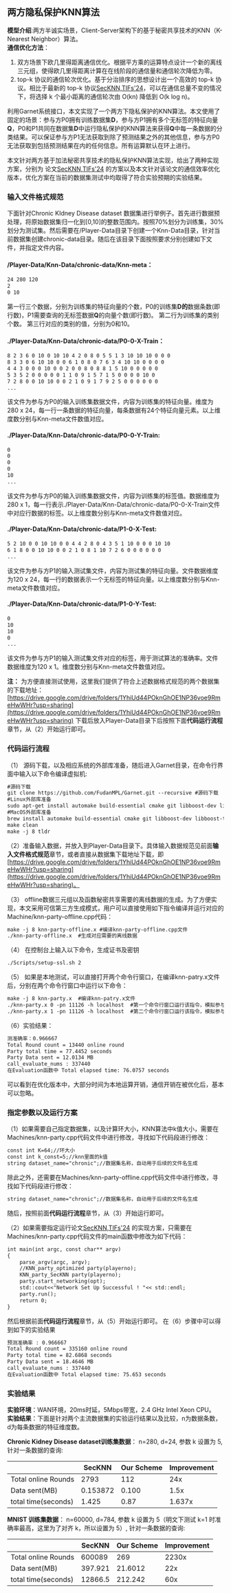 ##  两方隐私保护KNN算法

**模型介绍**:两方半诚实场景，Client-Server架构下的基于秘密共享技术的KNN（K-Nearest Neighbor）算法。  
**通信优化方法**：  
1. 双方场景下欧几里得距离通信优化。根据平方乘的运算特点设计一个新的离线三元组，使得欧几里得距离计算在在线阶段的通信量和通信轮次降低为零。
2. top-k 协议的通信轮次优化。基于分治排序的思想设计出一个高效的 top-k 协议。相比于最新的 top-k 协议[SecKNN,TIFs'24](https://ieeexplore.ieee.org/document/10339363/footnotes#footnotes)，可以在通信总量不变的情况下，将选择 k 个最小距离的通信轮次由 O(kn) 降低到 O(k log n)。


利用Garnet系统接口，本文实现了一个两方下隐私保护的KNN算法。本文使用了固定的场景：参与方P0拥有训练数据集**D**，参与方P1拥有多个无标签的特征向量**Q**，P0和P1共同在数据集**D**中运行隐私保护的KNN算法来获得**Q**中每一条数据的分类结果。可以保证参与方P1无法获取到除了预测结果之外的其他信息，参与方P0无法获取到包括预测结果在内的任何信息。所有运算默认在环上进行。

本文针对两方基于加法秘密共享技术的隐私保护KNN算法实现，给出了两种实现方案，分别为 论文[SecKNN,TIFs'24](https://ieeexplore.ieee.org/document/10339363/footnotes#footnotes)
的方案以及本文针对该论文的通信效率优化版本，优化方案在当前的数据集测试中均取得了符合实验预期的实验结果。
### 输入文件格式规范
下面针对Chronic KIdney Disease dataset 数据集进行举例子。首先进行数据预处理，将原始数据集归一化到[0,10]的整数范围内。按照70%划分为训练集，30%划分为测试集。然后需要在/Player-Data目录下创建一个Knn-Data目录，针对当前数据集创建chronic-data目录。随后在该目录下面按照要求分别创建如下文件，并指定文件内容。
#### /Player-Data/Knn-Data/chronic-data/Knn-meta：
```markdown
24 280 120
2
0 10
```
第一行三个数据，分别为训练集的特征向量的个数，P0的训练集**D的**数据条数(即行数)，P1需要查询的无标签数据**Q**的向量个数(即行数)。
第二行为训练集的类别个数。
第三行对应的类别的值，分别为0和10。

#### ./Player-Data/Knn-Data/chronic-data/P0-0-X-Train：
```markdown
8 2 3 6 0 10 0 10 10 4 2 0 8 0 5 5 1 3 10 10 10 0 0 0
8 3 3 0 6 10 10 0 0 6 1 0 8 0 7 6 3 4 10 10 0 0 0 0
4 4 3 0 0 0 10 0 0 2 0 0 8 0 8 8 1 5 10 0 0 0 0 0
5 3 5 2 0 0 0 0 0 1 1 0 9 1 5 7 1 5 0 0 0 0 10 0
7 2 8 0 0 10 10 0 0 2 1 0 9 1 7 9 2 5 0 0 0 0 0 0
...
```
该文件为参与方P0的输入训练集数据文件，内容为训练集的特征向量。维度为280 x 24，每一行一条数据的特征向量，每条数据有24个特征向量元素。以上维度数分别与Knn-meta文件数值对应。
#### ./Player-Data/Knn-Data/chronic-data/P0-0-Y-Train:
```markdown
0
0
0
0
10
...
```
该文件为参与方P0的输入训练集数据文件，内容为训练集的标签值。数据维度为280 x 1，每一行表示./Player-Data/Knn-Data/chronic-data/P0-0-X-Train文件中对应行数据的标签。以上维度数分别与Knn-meta文件数值对应。
#### ./Player-Data/Knn-Data/chronic-data/P1-0-X-Test:
```markdown
5 2 10 0 0 10 10 0 0 4 4 2 8 0 4 3 5 1 10 0 0 0 10 10
6 1 8 0 0 10 10 0 0 2 1 0 8 1 10 7 2 6 0 0 0 0 0 0
...
```
该文件为参与方P1的输入测试集文件，内容为测试集的特征向量。文件数据维度为120 x 24，每一行的数据表示一个无标签的特征向量。以上维度数分别与Knn-meta文件数值对应。
#### ./Player-Data/Knn-Data/chronic-data/P1-0-Y-Test:
```markdown
0
10
10
0
...
```
该文件为参与方P1的输入测试集文件对应的标签，用于测试算法的准确率。文件数据维度为120 x 1。维度数分别与Knn-meta文件数值对应。


**注：**
为方便直接测试使用，这里我们提供了符合上述数据格式规范的两个数据集的下载地址：[https://drive.google.com/drive/folders/1YhiUd44POknGhOE1NP36voe9RmeHwWHr?usp=sharing](https://drive.google.com/drive/folders/1YhiUd44POknGhOE1NP36voe9RmeHwWHr?usp=sharing)
下载后放入Player-Data目录下后按照下面**代码运行流程**章节，从（2）开始运行即可。


### 代码运行流程
（1） 源码下载，以及相应系统的外部库准备，随后进入Garnet目录，在命令行界面中输入以下命令编译虚拟机:
```markdown
#源码下载
git clone https://github.com/FudanMPL/Garnet.git --recursive #源码下载
#Linux外部库准备
sudo apt-get install automake build-essential cmake git libboost-dev libboost-thread-dev libntl-dev libsodium-dev libssl-dev libtool m4  texinfo yasm
#MacOS外部库准备
brew install automake build-essential cmake git libboost-dev libboost-thread-dev libntl-dev libsodium-dev libssl-dev libtool m4 texinfo yasm
make clean  
make -j 8 tldr
```
（2）准备输入数据，并放入到Player-Data目录下。具体输入数据规范见前面**输入文件格式规范**章节，或者直接从数据集下载地址下载，即[https://drive.google.com/drive/folders/1YhiUd44POknGhOE1NP36voe9RmeHwWHr?usp=sharing](https://drive.google.com/drive/folders/1YhiUd44POknGhOE1NP36voe9RmeHwWHr?usp=sharing)。

（3） offline数据三元组以及函数秘密共享需要的离线数据的生成。为了方便实现，本文采用可信第三方生成模式，用户可以直接使用如下指令编译并运行对应的Machine/knn-party-offline.cpp代码：
```markdown
make -j 8 knn-party-offline.x #编译knn-party-offline.cpp文件
./knn-party-offline.x  #生成对应需要的离线数据
```

（4） 在控制台上输入以下命令，生成证书及密钥
```markdown
./Scripts/setup-ssl.sh 2
```
（5） 如果是本地测试，可以直接打开两个命令行窗口，在编译knn-patry.x文件后，分别在两个命令行窗口中运行以下命令：
```markdown
make -j 8 knn-party.x  #编译knn-patry.x文件
./knn-party.x 0 -pn 11126 -h localhost  #第一个命令行窗口运行该指令，模拟参与方P0运行的命令
./knn-party.x 1 -pn 11126 -h localhost  #第二个命令行窗口运行该指令，模拟参与方P1运行的命令
```
（6）实验结果：
```markdown
测准确率：0.966667
Total Round count = 13440 online round
Party total time = 77.4452 seconds
Party Data sent = 12.0134 MB
call_evaluate_nums : 337440
在Evaluation函数中 Total elapsed time: 76.0757 seconds
```
可以看到在优化版本中，大部分时间为本地运算开销，通信开销在被优化后，基本可以忽略。

### 指定参数以及运行方案
（1）如果需要自己指定数据集，以及计算环大小，KNN算法中k值大小，需要在Machines/knn-party.cpp代码文件中进行修改，寻找如下代码段进行修改：
```markdown
const int K=64;//环大小
const int k_const=5;//knn里面的k值 
string dataset_name="chronic";//数据集名称，自动用于后续的文件名生成
```
除此之外，还需要在Machines/knn-party-offline.cpp代码文件中进行修改，寻找如下代码段进行修改：
```markdown
string dataset_name="chronic";//数据集名称，自动用于后续的文件名生成
```
随后，按照前面**代码运行流程**章节，从（3）开始运行即可。


（2）如果需要指定运行论文[SecKNN,TIFs'24](https://ieeexplore.ieee.org/document/10339363/footnotes#footnotes)
的实现方案，只需要在Machines/knn-party.cpp代码文件的main函数中修改为如下代码：
```markdown
int main(int argc, const char** argv)
{
    parse_argv(argc, argv);
    //KNN_party_optimized party(playerno);
    KNN_party_SecKNN party(playerno);
    party.start_networking(opt);
    std::cout<<"Network Set Up Successful ! "<< std::endl;
    party.run();
    return 0;
}
```
然后根据前面**代码运行流程**章节，从（5）开始运行即可。
在（6）步骤中可以得到如下的实验结果
```markdown
预测准确率 : 0.966667
Total Round count = 335160 online round
Party total time = 82.6868 seconds
Party Data sent = 18.4646 MB
call_evaluate_nums : 337440
在Evaluation函数中 Total elapsed time: 75.653 seconds
```

### 实验结果
**实验环境**：WAN环境，20ms时延，5Mbps带宽，2.4 GHz Intel Xeon CPU。  
**实验结果**：下面是针对两个主流数据集的实验运行结果以及比较，n为数据条数，d为每条数据的特征维度数。

**Chronic Kidney Disease dataset训练集数据**： n=280, d=24, 参数 k 设置为 5, 针对一条数据的查询:

|                   | SecKNN    | Our Scheme | Improvement  |
|-------------------|-----------|------------|--------------|
| Total online Rounds | 2793      | 112        | 24x          |
| Data sent(MB)       | 0.153872  | 0.100      | 1.5x         |
| total time(seconds) | 1.425     | 0.87       | 1.637x       |

**MNIST 训练集数据**： n=60000, d=784, 参数 k 设置为 5（明文下测试 k=1 时准确率最高，这里为了对齐 k，所以设置为 5）, 针对一条数据的查询:

|                   | SecKNN    | Our Scheme | Improvement  |
|-------------------|-----------|------------|--------------|
| Total online Rounds | 600089    | 269        | 2230x        |
| Data sent(MB)       | 397.921   | 21.6012    | 22x          |
| total time(seconds) | 12866.5   | 212.242    | 60x          |
